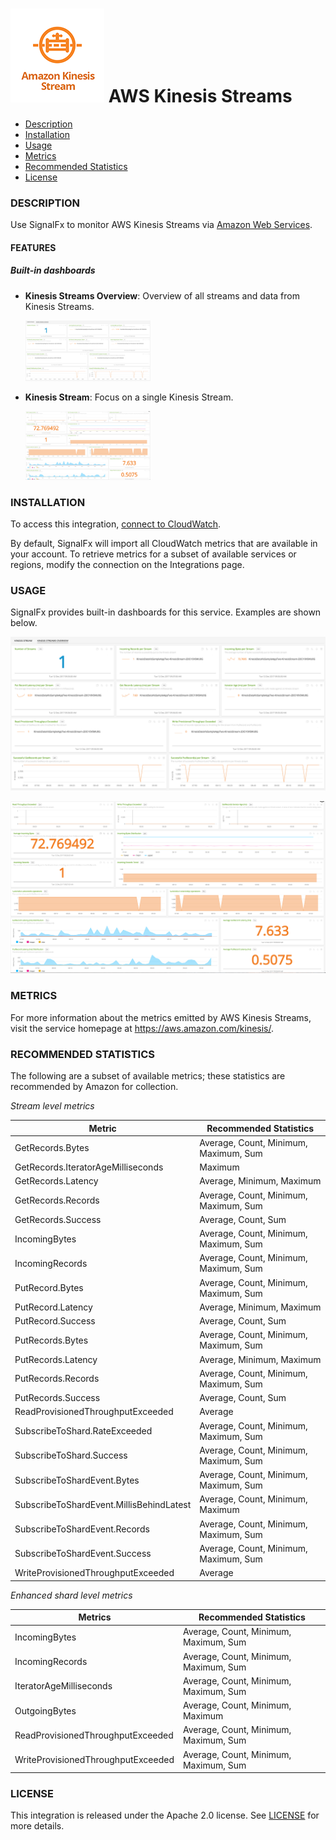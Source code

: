 # ![](./img/integration_awskinesisstreams.png) AWS Kinesis Streams

- [Description](#description)
- [Installation](#installation)
- [Usage](#usage)
- [Metrics](#metrics)
- [Recommended Statistics](#recommended-statistics)
- [License](#license)

### DESCRIPTION

Use SignalFx to monitor AWS Kinesis Streams via [Amazon Web Services](https://github.com/signalfx/integrations/tree/master/aws)[](sfx_link:aws).

#### FEATURES

##### Built-in dashboards

- **Kinesis Streams Overview**: Overview of all streams and data from Kinesis Streams.

  [<img src='./img/dashboard_kinesis_overview.png' width=200px>](./img/dashboard_kinesis_overview.png)

- **Kinesis Stream**: Focus on a single Kinesis Stream.

  [<img src='./img/dashboard_kinesis_stream.png' width=200px>](./img/dashboard_kinesis_stream.png)

### INSTALLATION

To access this integration, [connect to CloudWatch](https://github.com/signalfx/integrations/tree/master/aws)[](sfx_link:aws).

By default, SignalFx will import all CloudWatch metrics that are available in your account. To retrieve metrics for a subset of available services or regions, modify the connection on the Integrations page.

### USAGE

SignalFx provides built-in dashboards for this service. Examples are shown below.

![](./img/dashboard_kinesis_overview.png)

![](./img/dashboard_kinesis_stream.png)

### METRICS

For more information about the metrics emitted by AWS Kinesis Streams, visit the service homepage at <a target="_blank" href="https://aws.amazon.com/kinesis/">https://aws.amazon.com/kinesis/</a>.

<!--- METRICS --->
### RECOMMENDED STATISTICS

The following are a subset of available metrics; these statistics are recommended by Amazon for collection.

_Stream level metrics_

| Metric                                   | Recommended Statistics                |
| ---------------------------------------- | ------------------------------------- |
| GetRecords.Bytes                         | Average, Count, Minimum, Maximum, Sum |
| GetRecords.IteratorAgeMilliseconds       | Maximum                               |
| GetRecords.Latency                       | Average, Minimum, Maximum             |
| GetRecords.Records                       | Average, Count, Minimum, Maximum, Sum |
| GetRecords.Success                       | Average, Count, Sum                   |
| IncomingBytes                            | Average, Count, Minimum, Maximum, Sum |
| IncomingRecords                          | Average, Count, Minimum, Maximum, Sum |
| PutRecord.Bytes                          | Average, Count, Minimum, Maximum, Sum |
| PutRecord.Latency                        | Average, Minimum, Maximum             |
| PutRecord.Success                        | Average, Count, Sum                   |
| PutRecords.Bytes                         | Average, Count, Minimum, Maximum, Sum |
| PutRecords.Latency                       | Average, Minimum, Maximum             |
| PutRecords.Records                       | Average, Count, Minimum, Maximum, Sum |
| PutRecords.Success                       | Average, Count, Sum                   |
| ReadProvisionedThroughputExceeded        | Average                               |
| SubscribeToShard.RateExceeded            | Average, Count, Minimum, Maximum, Sum |
| SubscribeToShard.Success                 | Average, Count, Minimum, Maximum, Sum |
| SubscribeToShardEvent.Bytes              | Average, Count, Minimum, Maximum, Sum |
| SubscribeToShardEvent.MillisBehindLatest | Average, Count, Minimum, Maximum      |
| SubscribeToShardEvent.Records            | Average, Count, Minimum, Maximum, Sum |
| SubscribeToShardEvent.Success            | Average, Count, Minimum, Maximum, Sum |
| WriteProvisionedThroughputExceeded       | Average                               |



_Enhanced shard level metrics_

| Metrics                            | Recommended Statistics                |
| ---------------------------------- | ------------------------------------- |
| IncomingBytes                      | Average, Count, Minimum, Maximum, Sum |
| IncomingRecords                    | Average, Count, Minimum, Maximum, Sum |
| IteratorAgeMilliseconds            | Average, Count, Minimum, Maximum, Sum |
| OutgoingBytes                      | Average, Count, Minimum, Maximum      |
| ReadProvisionedThroughputExceeded  | Average, Count, Minimum, Maximum, Sum |
| WriteProvisionedThroughputExceeded | Average, Count, Minimum, Maximum, Sum |


### LICENSE

This integration is released under the Apache 2.0 license. See [LICENSE](./LICENSE) for more details.
